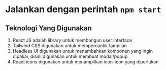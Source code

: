 # Jalankan dengan perintah `npm start`

## Teknologi Yang Digunakan

1. React JS adalah library untuk membangun user interface
2. Tailwind CSS digunakan untuk mempercantik tampilan
3. Headless UI digunakan untuk menambahkan komponen yang ingin dipakai, disini digunakan untuk membuat modal/popup
4. React icons digunakan untuk menampilkan icon-icon yang diperlukan
